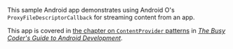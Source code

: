 This sample Android app demonstrates
using Android O's `ProxyFileDescriptorCallback` for streaming content from an app.

This app is covered in 
[the chapter on `ContentProvider` patterns](https://commonsware.com/Android/previews/content-provider-implementation-patterns)
in [*The Busy Coder's Guide to Android Development*](https://commonsware.com/Android/).

